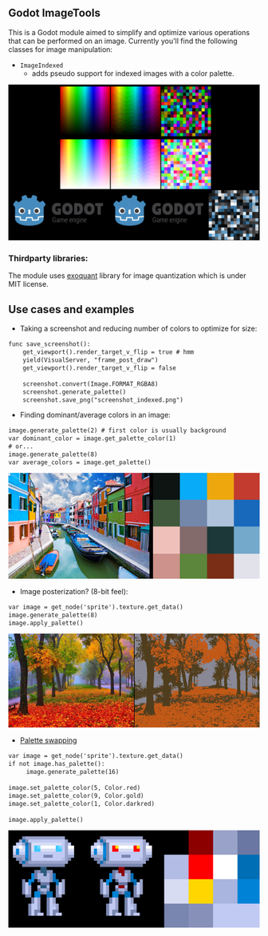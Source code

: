 ## Godot ImageTools

This is a Godot module aimed to simplify and optimize various operations that can
be performed on an image. Currently you'll find the following classes for image
manipulation:

* `ImageIndexed`
     * adds pseudo support for indexed images with a color palette.

![image-palettes](examples/images/palette.png)

### Thirdparty libraries:
The module uses [exoquant](https://github.com/exoticorn/exoquant) library for image quantization which is under MIT license.

## Use cases and examples

* Taking a screenshot and reducing number of colors to optimize for size:
```gdscript
func save_screenshot():
	get_viewport().render_target_v_flip = true # hmm
	yield(VisualServer, "frame_post_draw")
	get_viewport().render_target_v_flip = false

	screenshot.convert(Image.FORMAT_RGBA8)
	screenshot.generate_palette()
	screenshot.save_png("screenshot_indexed.png")
```

* Finding dominant/average colors in an image:
```gdscript
image.generate_palette(2) # first color is usually background
var dominant_color = image.get_palette_color(1)
# or...
image.generate_palette(8)
var average_colors = image.get_palette()
```
![average-colors](examples/images/dominant-average-colors.png)


* Image posterization? (8-bit feel):
```gdscript
var image = get_node('sprite').texture.get_data()
image.generate_palette(8)
image.apply_palette()
```
![posterization](examples/images/posterization.png)


* [Palette swapping](https://github.com/HeartoLazor/godot_palette_swap)
```gdscript
var image = get_node('sprite').texture.get_data()
if not image.has_palette():
     image.generate_palette(16)

image.set_palette_color(5, Color.red)
image.set_palette_color(9, Color.gold)
image.set_palette_color(1, Color.darkred)

image.apply_palette()
```
![palette-swapping](examples/images/palette-swapping.png)
